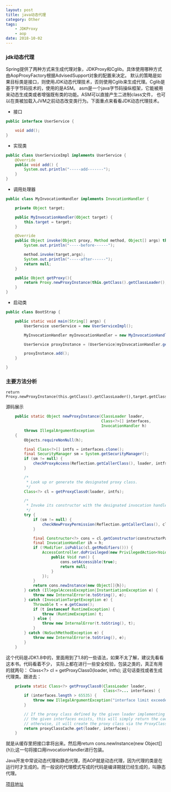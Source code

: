 ```yaml
---
layout: post
title: java动态代理
category: Other
tags: 
    - JDKProxy
    - aop
date: 2018-10-02
---
```


### jdk动态代理

Spring提供了两种方式来生成代理对象，JDKProxy和Cglib。具体使用哪种方式由AopProxyFactory根据AdvisedSupport对象的配置来决定。
默认的策略是如果目标类是接口，则使用JDK动态代理技术，否则使用Cglib来生成代理。Cglib是基于字节码技术的，使用的是ASM。
asm是一个java字节码操纵框架，它能被用来动态生成类或者增强既有类的功能。ASM可以直接产生二进制class文件，
也可以在类被加载入JVM之前动态改变类行为。下面重点来看看JDK动态代理技术。

* 接口
```java
public interface UserService {

    void add();
}

```

* 实现类
```java
public class UserServiceImpl implements UserService {
    @Override
    public void add() {
        System.out.println("-----add-------");
    }
}
```

* 调用处理器
```java
public class MyInvocationHandler implements InvocationHandler {

    private Object target;

    public MyInvocationHandler(Object target) {
        this.target = target;
    }

    @Override
    public Object invoke(Object proxy, Method method, Object[] args) throws Throwable {
        System.out.println("-----before------");

        method.invoke(target,args);
        System.out.println("-----after------");
        return null;
    }

    public Object getProxy(){
        return Proxy.newProxyInstance(this.getClass().getClassLoader(),target.getClass().getInterfaces(),this);
    }
}
```

* 启动类
```java
public class BootStrap {

    public static void main(String[] args) {
        UserService userService = new UserServiceImpl();

        MyInvocationHandler myInvocationHandler = new MyInvocationHandler(userService);

        UserService proxyInstance = (UserService)myInvocationHandler.getProxy();

        proxyInstance.add();
    }

}
```

### 主要方法分析
```
return Proxy.newProxyInstance(this.getClass().getClassLoader(),target.getClass().getInterfaces(),this);
```
源码展示
```java
    public static Object newProxyInstance(ClassLoader loader,
                                          Class<?>[] interfaces,
                                          InvocationHandler h)
        throws IllegalArgumentException
    {
        Objects.requireNonNull(h);

        final Class<?>[] intfs = interfaces.clone();
        final SecurityManager sm = System.getSecurityManager();
        if (sm != null) {
            checkProxyAccess(Reflection.getCallerClass(), loader, intfs);
        }

        /*
         * Look up or generate the designated proxy class.
         */
        Class<?> cl = getProxyClass0(loader, intfs);

        /*
         * Invoke its constructor with the designated invocation handler.
         */
        try {
            if (sm != null) {
                checkNewProxyPermission(Reflection.getCallerClass(), cl);
            }

            final Constructor<?> cons = cl.getConstructor(constructorParams);
            final InvocationHandler ih = h;
            if (!Modifier.isPublic(cl.getModifiers())) {
                AccessController.doPrivileged(new PrivilegedAction<Void>() {
                    public Void run() {
                        cons.setAccessible(true);
                        return null;
                    }
                });
            }
            return cons.newInstance(new Object[]{h});
        } catch (IllegalAccessException|InstantiationException e) {
            throw new InternalError(e.toString(), e);
        } catch (InvocationTargetException e) {
            Throwable t = e.getCause();
            if (t instanceof RuntimeException) {
                throw (RuntimeException) t;
            } else {
                throw new InternalError(t.toString(), t);
            }
        } catch (NoSuchMethodException e) {
            throw new InternalError(e.toString(), e);
        }
    }    
```
这个代码是JDK1.8中的，里面用到了1.8的一些语法，如果不太了解，建议先看看<java8 in action>这本书。代码看着不少，
实际上都在进行一些安全校验，包装之类的，真正有用的就两句： 
Class<?> cl = getProxyClass0(loader, intfs);
这句话查找或者生成代理类。跟进去：
```java
    private static Class<?> getProxyClass0(ClassLoader loader,
                                           Class<?>... interfaces) {
        if (interfaces.length > 65535) {
            throw new IllegalArgumentException("interface limit exceeded");
        }

        // If the proxy class defined by the given loader implementing
        // the given interfaces exists, this will simply return the cached copy;
        // otherwise, it will create the proxy class via the ProxyClassFactory
        return proxyClassCache.get(loader, interfaces);
    }
```
就是从缓存里把接口拿将出来。然后用return cons.newInstance(new Object[]{h});这一句将接口用invocationHandler进行包装。

Java开发中常说动态代理和静态代理，而AOP就是动态代理，因为代理的类是在运行时才生成的。而一般说的代理模式写成的代码是编译期就已经生成的，叫静态代理。

[项目地址](https://github.com/DespairYoke/java-advance/tree/master/spring5/spring-jdk-proxy)